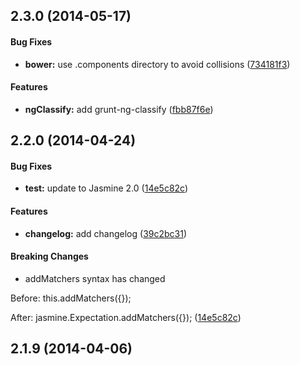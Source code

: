 <a name="2.3.0"></a>
## 2.3.0 (2014-05-17)


#### Bug Fixes

* **bower:** use .components directory to avoid collisions ([734181f3](https://github.com/CaryLandholt/AngularFun.git/commit/734181f342521a3593b32637173e9b44e37e0b0a))


#### Features

* **ngClassify:** add grunt-ng-classify ([fbb87f6e](https://github.com/CaryLandholt/AngularFun.git/commit/fbb87f6e93b335455f4d75f740184fbc143f011e))


<a name="2.2.0"></a>
## 2.2.0 (2014-04-24)


#### Bug Fixes

* **test:** update to Jasmine 2.0 ([14e5c82c](https://github.com/CaryLandholt/AngularFun.git/commit/14e5c82c9460d992a5f3ba5b360efb17a55ac5e1))


#### Features

* **changelog:** add changelog ([39c2bc31](https://github.com/CaryLandholt/AngularFun.git/commit/39c2bc3134c2a2bb06e9f95d6836fe2c6d0eeb14))


#### Breaking Changes

* addMatchers syntax has changed

Before:
this.addMatchers({});

After:
jasmine.Expectation.addMatchers({});
 ([14e5c82c](https://github.com/CaryLandholt/AngularFun.git/commit/14e5c82c9460d992a5f3ba5b360efb17a55ac5e1))


<a name="2.1.9"></a>
## 2.1.9  (2014-04-06)